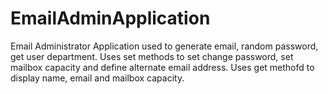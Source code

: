 # EmailAdminApplication
Email Administrator Application used to generate email, random password, get user department.
Uses set methods to set change password, set mailbox capacity and define alternate email address.
Uses get methofd to display name, email and mailbox capacity.
